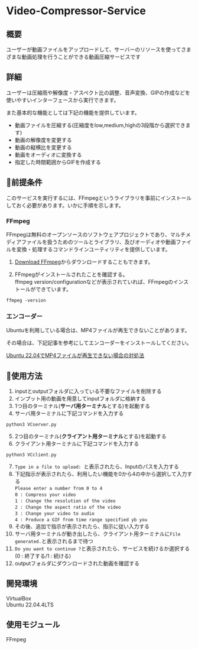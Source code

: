# Video-Compressor-Service

## 概要
ユーザーが動画ファイルをアップロードして、サーバーのリソースを使ってさまざまな動画処理を行うことができる動画圧縮サービスです

## 詳細
ユーザーは圧縮雨や解像度・アスペクト比の調整、音声変換、GIPの作成などを使いやすいインターフェースから実行できます。

また基本的な機能としては下記の機能を提供しています。

- 動画ファイルを圧縮する(圧縮度をlow,medium,highの3段階から選択できます)
- 動画の解像度を変更する
- 動画の縦横比を変更する
- 動画をオーディオに変換する
- 指定した時間範囲からGIFを作成する




## 🧰前提条件
このサービスを実行するには、FFmpegというライブラリを事前にインストールしておく必要があります。いかに手順を示します。

### FFmpeg
FFmpegは無料のオープンソースのソフトウェアプロジェクトであり、マルチメディアファイルを扱うためのツールとライブラリ、及びオーディオや動画ファイルを変換・処理するコマンドラインユーティリティを提供しています。

1. [Download FFmpeg](https://ffmpeg.org/download.html)からダウンロードすることもできます。

2. FFmpegがインストールされたことを確認する。<br>ffmpeg version/configurationなどが表示されていれば、FFmpegのインストールができています。
```
ffmpeg -version
```

### エンコーダー
Ubuntuを利用している場合は、MP4ファイルが再生できないことがあります。

その場合は、下記記事を参考にしてエンコーダーをインストールしてください。

[Ubuntu 22.04でMP4ファイルが再生できない場合の対処法](https://blog.janjan.net/2022/08/15/ubuntu-play-mp4-movie-file/)


## 🚀使用方法
1. inputとoutputフォルダに入っている不要なファイルを削除する
2. インプット用の動画を用意してinputフォルダに格納する
3. 1つ目のターミナル(**サーバ用ターミナル**とする)を起動する
4. サーバ用ターミナルに下記コマンドを入力する
```
python3 VCserver.py
```
5. 2つ目のターミナル(**クライアント用ターミナル**とする)を起動する
6. クライアント用ターミナルに下記コマンドを入力する
```
python3 VCclient.py
```
7. `Type in a file to upload: `と表示されたら、Inputのパスを入力する<br>
8. 下記指示が表示されたら、利用したい機能を0から4の中から選択して入力する<br>`Please enter a number from 0 to 4`<br>`0 : Compress your video`<br>`1 : Change the resolution of the video`<br>`2 : Change the aspect ratio of the video`<br>`3 : Change your video to audio`<br>`4 : Produce a GIF from time range specified yb you`
9. その後、追加で指示が表示されたら、指示に従い入力する
10. サーバ用ターミナルが動き出したら、クライアント用ターミナルに`File generated.`と表示されるまで待つ
11. `Do you want to continue ?`と表示されたら、サービスを続けるか選択する(0 : 終了する/1 : 続ける)
12. outputフォルダにダウンロードされた動画を確認する

## 開発環境
VirtualBox</br>
Ubuntu 22.04.4LTS</br>

## 使用モジュール
FFmpeg


